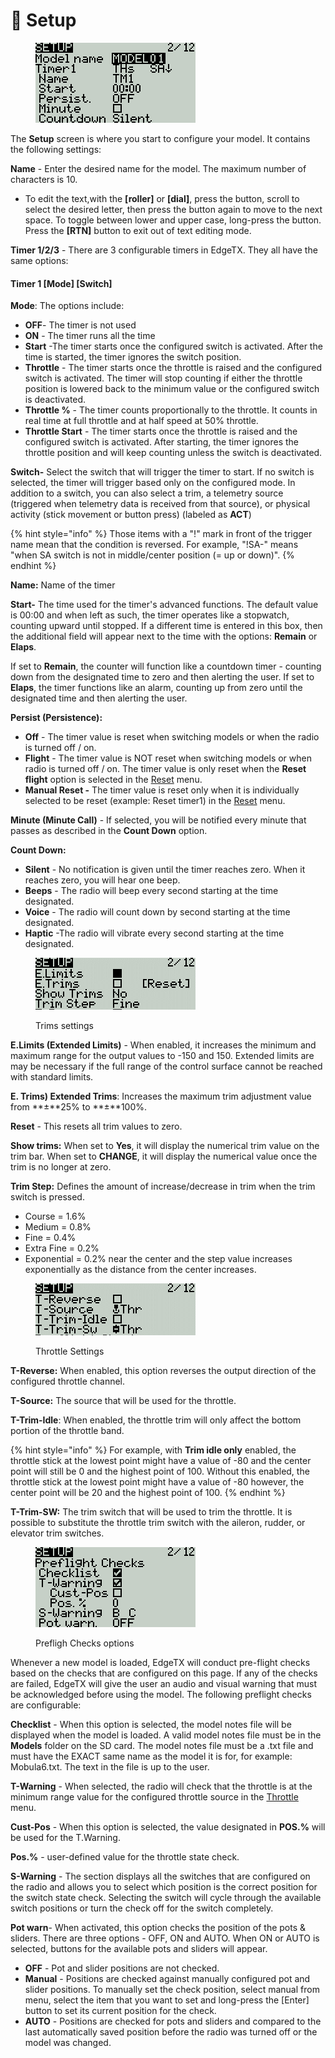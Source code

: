 # 🚧 Setup

<figure><img src="../.gitbook/assets/bwsetup.png" alt=""><figcaption></figcaption></figure>

The **Setup** screen is where you start to configure your model. It contains the following settings:

**Name** - Enter the desired name for the model. The maximum number of characters is 10.

* To edit the text,with the **\[roller]** or **\[dial]**, press the button, scroll to select the desired letter, then press the button again to move to the next space. To toggle between lower and upper case, long-press the button. Press the **\[RTN]** button to exit out of text editing mode.

**Timer 1/2/3**  - There are 3 configurable timers in EdgeTX. They all have the same options:

#### Timer 1   \[Mode]   \[Switch]&#x20;

**Mode**: The options include:

* **OFF**- The timer is not used
* **ON** - The timer runs all the time
* **Start** -The timer starts once the configured switch is activated. After the time is started, the timer ignores the switch position.
* **Throttle** - The timer starts once the throttle is raised and the configured switch is activated. The timer will stop counting if either the throttle position is lowered back to the minimum value or the configured switch is deactivated.
* **Throttle %** - The timer counts proportionally to the throttle. It counts in real time at full throttle and at half speed at 50% throttle.
* **Throttle Start** - The timer starts once the throttle is raised and the configured switch is activated. After starting, the timer ignores the throttle position and will keep counting unless the switch is deactivated.

**Switch-** Select the switch that will trigger the timer to start.  If no switch is selected, the timer will trigger based only on the configured mode. In addition to a switch, you can also select a trim, a telemetry source (triggered when telemetry data is received from that source), or physical activity (stick movement or button press) (labeled as **ACT**)

{% hint style="info" %}
Those items with a "!" mark in front of the trigger name mean that the condition is reversed. For example, "!SA-" means "when SA switch is not in middle/center position (= up or down)".
{% endhint %}

**Name:**  Name of the timer

**Start-** The time used for the timer's advanced functions.  The default value is 00:00 and when left as such, the timer operates like a stopwatch, counting upward until stopped.  If a different time is entered in this box, then the additional field will appear next to the time with the options: **Remain** or **Elaps**.

If set to **Remain**, the counter will function like a countdown timer - counting down from the designated time to zero and then alerting the user.  If set to **Elaps**, the timer functions like an alarm, counting up from zero until the designated time and then alerting the user.

**Persist (Persistence):**

* **Off** - The timer value is reset when switching models or when the radio is turned off / on.
* **Flight** - The timer value is NOT reset when switching models or when radio is turned off / on. The timer value is only reset when the **Reset flight** option is selected in the [Reset](main-view/reset.md) menu.
* **Manual Reset -** The timer value is reset only when it is individually selected to be reset (example: Reset timer1) in the [Reset](main-view/reset.md) menu.

**Minute (Minute Call)** - If selected, you will be notified every minute that passes as described in the **Count Down** option.

**Count Down:**

* **Silent** - No notification is given until the timer reaches zero. When it reaches zero, you will hear one beep.
* **Beeps** - The radio will beep every second starting at the time designated.
* **Voice** - The radio will count down by second starting at the time designated.
* **Haptic** -The radio will vibrate every second starting at the time designated.

<figure><img src="../.gitbook/assets/setup2.png" alt=""><figcaption><p>Trims settings</p></figcaption></figure>

**E.Limits (Extended Limits)** - When enabled, it increases the minimum and maximum range for the output values to -150 and 150. Extended limits are may be necessary if the full range of the control surface cannot be reached with standard limits.

**E. Trims) Extended Trims**: Increases the maximum trim adjustment value from **±**25% to **±**100%.

**Reset** - This resets all trim values to zero.

**Show trims:** When set to **Yes**, it will display the numerical trim value on the trim bar.  When set to **CHANGE**, it will display the numerical value once the trim is no longer at zero.

**Trim Step:** Defines the amount of increase/decrease in trim when the trim switch is pressed.&#x20;

* Course = 1.6%
* Medium = 0.8%
* Fine = 0.4%
* Extra Fine = 0.2%
* Exponential = 0.2% near the center and the step value increases exponentially as the distance from the center increases.

<figure><img src="../.gitbook/assets/bwsetup3.png" alt=""><figcaption><p>Throttle Settings</p></figcaption></figure>

**T-Reverse:** When enabled, this option reverses the output direction of the configured throttle channel.

**T-Source:** The source that will be used for the throttle.&#x20;

**T-Trim-Idle**: When enabled, the throttle trim will only affect the bottom portion of the throttle band.&#x20;

{% hint style="info" %}
For example, with **Trim idle only** enabled, the throttle stick at the lowest point might have a value of -80 and the center point will still be 0 and the highest point of 100. Without this enabled, the throttle stick at the lowest point might have a value of -80 however, the center point will be 20 and the highest point of 100.&#x20;
{% endhint %}

**T-Trim-SW:** The trim switch that will be used to trim the throttle. It is possible to substitute the throttle trim switch with the aileron, rudder, or elevator trim switches.

<figure><img src="../.gitbook/assets/bwsetup4.png" alt=""><figcaption><p>Prefligh Checks options</p></figcaption></figure>

Whenever a new model is loaded, EdgeTX will conduct pre-flight checks based on the checks that are configured on this page. If any of the checks are failed, EdgeTX will give the user an audio and visual warning that must be acknowledged before using the model. The following preflight checks are configurable:

**Checklist** - When this option is selected, the model notes file will be displayed when the model is loaded. A valid model notes file must be in the **Models** folder on the SD card. The model notes file must be a .txt file and must have the EXACT same name as the model it is for, for example: Mobula6.txt. The text in the file is up to the user.

**T-Warning** - When selected, the radio will check that the throttle is at the minimum range value for the configured throttle source in the [Throttle](../edgetx-user-manual/user-manual-for-color-screen-radios/model-settings/model-setup/throttle.md) menu.

**Cust-Pos** - When this option is selected, the value designated in **POS.%** will be used for the T.Warning.

**Pos.%** - user-defined value for the throttle state check.&#x20;

**S-Warning** - The section displays all the switches that are configured on the radio and allows you to select which position is the correct position for the switch state check. Selecting the switch will cycle through the available switch positions or turn the check off for the switch completely.

**Pot warn**- When activated, this option checks the position of the pots & sliders. There are three options - OFF, ON and AUTO. When ON or AUTO is selected, buttons for the available pots and sliders will appear.&#x20;

* **OFF** - Pot and slider positions are not checked.
* **Manual** - Positions are checked against manually configured pot and slider positions. To manually set the check position, select manual from menu, select the item that you want to set and long-press the \[Enter] button to set its current position for the check.&#x20;
* **AUTO** - Positions are checked for pots and sliders and compared to the last automatically saved position before the radio was turned off or the model was changed.
